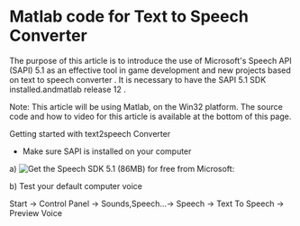 # Matlab code for Text to Speech Converter

The purpose of this article is to introduce the use of Microsoft's Speech API (SAPI) 5.1 as an effective tool in game development and new projects based on text to speech converter . It is necessary to have the SAPI 5.1 SDK installed.andmatlab release 12 .

Note: This article will be using Matlab, on the Win32 platform. The source code and how to video for this article is available at the bottom of this page.


Getting started with text2speech Converter

* Make sure SAPI is installed on your computer

a) ![Get the Speech SDK 5.1 (86MB) for free from Microsoft:](http://www.microsoft.com/downloads/details.aspx?FamilyId=5E86EC97-40A7-453F-B0EE-6583171B4530&displaylang=en)

b) Test your default computer voice

   Start -> Control Panel -> Sounds,Speech...-> Speech -> Text To Speech -> Preview Voice
